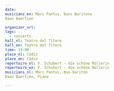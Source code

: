 ```yaml
---
date:
musicians_en: Marc Pantus, Bass Baritone
Daan Boertien

organizer_url: 
tags:
  - concerts
hall_nl: Teatro del Títere
hall_en: Teatro del Títere
time: 19:00
place_nl: Cádiz
place_en: Cádiz
repertoire_nl: F. Schubert - die schöne Müllerin
repertoire_en: F. Schubert - die schöne Müllerin
musicians_nl: Marc Pantus, Bas-bariton
Daan Boertien, Piano

---
```



